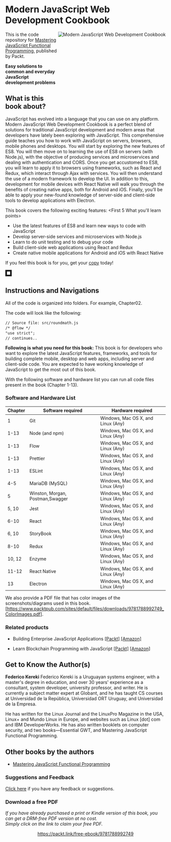# Modern JavaScript Web Development Cookbook

<a href="https://www.packtpub.com/web-development/modern-javascript-web-development-cookbook?utm_source=github&utm_medium=repository&utm_campaign=9781788992749"><img src="https://d255esdrn735hr.cloudfront.net/sites/default/files/imagecache/ppv4_main_book_cover/B09958.png" alt="Modern JavaScript Web Development Cookbook" height="256px" align="right"></a>

This is the code repository for [Mastering JavaScript Functional Programming](https://www.packtpub.com/web-development/modern-javascript-web-development-cookbook?utm_source=github&utm_medium=repository&utm_campaign=9781788992749), published by Packt.

**Easy solutions to common and everyday JavaScript development problems**

## What is this book about?
JavaScript has evolved into a language that you can use on any platform. Modern JavaScript Web Development Cookbook is a perfect blend of solutions for traditional JavaScript development and modern areas that developers have lately been exploring with JavaScript. This comprehensive guide teaches you how to work with JavaScript on servers, browsers, mobile phones and desktops.
You will start by exploring the new features of ES8. You will then move on to learning the use of ES8 on servers (with Node.js), with the objective of producing services and microservices and dealing with authentication and CORS. Once you get accustomed to ES8, you will learn to apply it to browsers using frameworks, such as React and Redux, which interact through Ajax with services. You will then understand the use of a modern framework to develop the UI. In addition to this, development for mobile devices with React Native will walk you through the benefits of creating native apps, both for Android and iOS.
Finally, you’ll be able to apply your new-found knowledge of server-side and client-side tools to develop applications with Electron.

This book covers the following exciting features: <First 5 What you'll learn points>
* Use the latest features of ES8 and learn new ways to code with JavaScript
* Develop server-side services and microservices with Node.js
* Learn to do unit testing and to debug your code
* Build client-side web applications using React and Redux
* Create native mobile applications for Android and iOS with React Native

If you feel this book is for you, get your [copy](https://www.amazon.com/dp/1788992741) today!

<a href="https://www.packtpub.com/?utm_source=github&utm_medium=banner&utm_campaign=GitHubBanner"><img src="https://raw.githubusercontent.com/PacktPublishing/GitHub/master/GitHub.png" 
alt="https://www.packtpub.com/" border="5" /></a>


## Instructions and Navigations
All of the code is organized into folders. For example, Chapter02.

The code will look like the following:
```
// Source file: src/roundmath.js
/* @flow */
"use strict";
// continues..
```

**Following is what you need for this book:**
This book is for developers who want to explore the latest JavaScript features, frameworks, and tools for building complete mobile, desktop and web apps, including server and client-side code. You are expected to have working knowledge of JavaScript to get the most out of this book.

With the following software and hardware list you can run all code files present in the book (Chapter 1-13).

### Software and Hardware List

| Chapter  | Software required                   | Hardware required                        |
| -------- | ------------------------------------| -----------------------------------|
| 1        | Git                     | Windows, Mac OS X, and Linux (Any) |
| 1-13        | Node (and npm)            | Windows, Mac OS X, and Linux (Any) |
| 1-13        | Flow            | Windows, Mac OS X, and Linux (Any) |
| 1-13        | Prettier            | Windows, Mac OS X, and Linux (Any) |
| 1-13        | ESLint            | Windows, Mac OS X, and Linux (Any) |
| 4-5        | MariaDB (MySQL)            | Windows, Mac OS X, and Linux (Any) |
| 5        | Winston, Morgan, Postman,Swagger            | Windows, Mac OS X, and Linux (Any) |
| 5, 10        | Jest            | Windows, Mac OS X, and Linux (Any) |
| 6-10        | React            | Windows, Mac OS X, and Linux (Any) |
| 6, 10        | StoryBook            | Windows, Mac OS X, and Linux (Any) |
| 8-10        | Redux            | Windows, Mac OS X, and Linux (Any) |
| 10, 12        | Enzyme            | Windows, Mac OS X, and Linux (Any) |
| 11-12        | React Native            | Windows, Mac OS X, and Linux (Any) |
| 13        | Electron            | Windows, Mac OS X, and Linux (Any) |


We also provide a PDF file that has color images of the screenshots/diagrams used in this book. [https://www.packtpub.com/sites/default/files/downloads/9781788992749_ColorImages.pdf].


### Related products <Other books you may enjoy>
* Building Enterprise JavaScript Applications [[Packt]](https://www.packtpub.com/web-development/building-enterprise-javascript-applications?utm_source=github&utm_medium=repository&utm_campaign=9781788477321) [[Amazon]](https://www.amazon.com/dp/1788477324)

* Learn Blockchain Programming with JavaScript [[Packt]](https://www.packtpub.com/web-development/learn-blockchain-programming-javascript?utm_source=github&utm_medium=repository&utm_campaign=9781789618822) [[Amazon]](https://www.amazon.com/dp/1789618827)

## Get to Know the Author(s)
**Federico Kereki**
Federico Kereki is a Uruguayan systems engineer, with a master's degree in education, and over 30 years' experience as a consultant, system developer, university professor, and writer. He is currently a subject matter expert at Globant, and he has taught CS courses at Universidad de la República, Universidad ORT Uruguay, and Universidad de la Empresa.

He has written for the Linux Journal and the LinuxPro Magazine in the USA, Linux+ and Mundo Linux in Europe, and websites such as Linux [dot] com and IBM DeveloperWorks. He has also written booklets on computer security, and two books—Essential GWT, and Mastering JavaScript Functional Programming.


## Other books by the authors
* [Mastering JavaScript Functional Programming](https://www.packtpub.com/web-development/mastering-javascript-functional-programming?utm_source=github&utm_medium=repository&utm_campaign=9781787287440)

### Suggestions and Feedback
[Click here](https://docs.google.com/forms/d/e/1FAIpQLSdy7dATC6QmEL81FIUuymZ0Wy9vH1jHkvpY57OiMeKGqib_Ow/viewform) if you have any feedback or suggestions.
### Download a free PDF

 <i>If you have already purchased a print or Kindle version of this book, you can get a DRM-free PDF version at no cost.<br>Simply click on the link to claim your free PDF.</i>
<p align="center"> <a href="https://packt.link/free-ebook/9781788992749">https://packt.link/free-ebook/9781788992749 </a> </p>